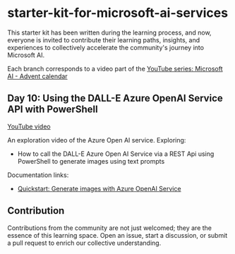 # starter-kit-for-microsoft-ai-services

This starter kit has been written during the learning process, and now, everyone is invited to
contribute their learning paths, insights, and experiences to collectively accelerate the
community's journey into Microsoft AI.

Each branch corresponds to a video part of the [YouTube series: Microsoft AI - Advent calendar](https://www.youtube.com/watch?v=w7vU_szVncI&list=PLnh_yRm70-C2QtNLJ4q3_-O91EqjJbRbx)

## Day 10: Using the DALL-E Azure OpenAI Service API with PowerShell

[YouTube video](https://youtu.be/WAs5OAPvp3Q)

An exploration video of the Azure Open AI service. Exploring:

- How to call the DALL-E Azure Open AI Service via a REST Api using PowerShell to generate images using text prompts

Documentation links:

- [Quickstart: Generate images with Azure OpenAI Service](https://learn.microsoft.com/en-us/azure/ai-services/openai/dall-e-quickstart?tabs=dalle3%2Ccommand-line&pivots=programming-language-studio&wt.mc_id=DT-MVP-5005327)

## Contribution

Contributions from the community are not just welcomed; they are the essence of this learning space.
Open an issue, start a discussion, or submit a pull request to enrich our collective understanding.
